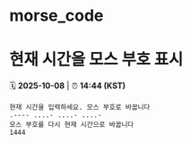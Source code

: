 # morse_code
# 현재 시간을 모스 부호 표시
<!-- MORSE_TIME_START -->
🗓️ **2025-10-08** | ⏰ **14:44 (KST)**

```
현재 시간을 입력하세요. 모스 부호로 바꿉니다
.---- ....- ....- ....-
모스 부호를 다시 현재 시간으로 바꿉니다
1444
```
<!-- MORSE_TIME_END -->
